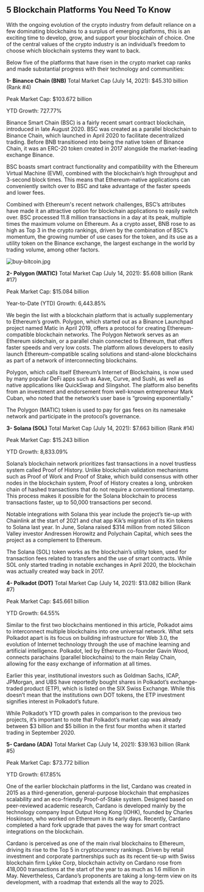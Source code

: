 ## 5 Blockchain Platforms You Need To Know

With the ongoing evolution of the crypto industry from default reliance on a few dominating blockchains to a surplus of emerging platforms, this is an exciting time to develop, grow, and support your blockchain of choice. One of the central values of the crypto industry is an individual’s freedom to choose which blockchain systems they want to back. 

Below five of the platforms that have risen in the crypto market cap ranks and made substantial progress with their technology and communities:

**1- Binance Chain (BNB)**
Total Market Cap (July 14, 2021): $45.310 billion (Rank #4)

Peak Market Cap: $103.672 billion

YTD Growth: 727.77%

Binance Smart Chain (BSC) is a fairly recent smart contract blockchain, introduced in late August 2020. BSC was created as a parallel blockchain to Binance Chain, which launched in April 2020 to facilitate decentralized trading. Before BNB transitioned into being the native token of Binance Chain, it was an ERC-20 token created in 2017 alongside the market-leading exchange Binance.

BSC boasts smart contract functionality and compatibility with the Ethereum Virtual Machine (EVM), combined with the blockchain’s high throughput and 3-second block times. This means that Ethereum-native applications can conveniently switch over to BSC and take advantage of the faster speeds and lower fees.

Combined with Ethereum's recent network challenges, BSC’s attributes have made it an attractive option for blockchain applications to easily switch over. BSC processed 11.8 million transactions in a day at its peak, multiple times the maximum volume on Ethereum. As a crypto asset, BNB rose to as high as Top 3 in the crypto rankings, driven by the combination of BSC’s momentum, the growing number of use cases for the token, and its use as a utility token on the Binance exchange, the largest exchange in the world by trading volume, among other factors.

![buy-bitcoin.jpg](https://cdn.hashnode.com/res/hashnode/image/upload/v1645030755519/qdinEVbxb.jpeg)

**2- Polygon (MATIC)**
Total Market Cap (July 14, 2021): $5.608 billion (Rank #17)

Peak Market Cap: $15.084 billion

Year-to-Date (YTD) Growth: 6,443.85%

We begin the list with a blockchain platform that is actually supplementary to Ethereum’s growth. Polygon, which started out as a Binance Launchpad project named Matic in April 2019, offers a protocol for creating Ethereum-compatible blockchain networks. The Polygon Network serves as an Ethereum sidechain, or a parallel chain connected to Ethereum, that offers faster speeds and very low costs. The platform allows developers to easily launch Ethereum-compatible scaling solutions and stand-alone blockchains as part of a network of interconnecting blockchains.

Polygon, which calls itself Ethereum’s Internet of Blockchains, is now used by many popular DeFi apps such as Aave, Curve, and Sushi, as well as native applications like QuickSwap and Slingshot. The platform also benefits from an investment and endorsement from well-known entrepreneur Mark Cuban, who noted that the network’s user base is “growing exponentially.”

The Polygon (MATIC) token is used to pay for gas fees on its namesake network and participate in the protocol’s governance.

**3- Solana (SOL)**
Total Market Cap (July 14, 2021): $7.663 billion (Rank #14)

Peak Market Cap: $15.243 billion

YTD Growth: 8,833.09%

Solana’s blockchain network prioritizes fast transactions in a novel trustless system called Proof of History. Unlike blockchain validation mechanisms such as Proof of Work and Proof of Stake, which build consensus with other nodes in the blockchain system, Proof of History creates a long, unbroken chain of hashed transactions that do not require a conventional timestamp. This process makes it possible for the Solana blockchain to process transactions faster, up to 50,000 transactions per second.

Notable integrations with Solana this year include the project’s tie-up with Chainlink at the start of 2021 and chat app Kik’s migration of its Kin tokens to Solana last year. In June, Solana raised $314 million from noted Silicon Valley investor Andressen Horowitz and Polychain Capital, which sees the project as a complement to Ethereum.

The Solana (SOL) token works as the blockchain’s utility token, used for transaction fees related to transfers and the use of smart contracts. While SOL only started trading in notable exchanges in April 2020, the blockchain was actually created way back in 2017. 

**4- Polkadot (DOT)**
Total Market Cap (July 14, 2021): $13.082 billion (Rank #7)

Peak Market Cap: $45.661 billion

YTD Growth: 64.55%

Similar to the first two blockchains mentioned in this article, Polkadot aims to interconnect multiple blockchains into one universal network. What sets Polkadot apart is its focus on building infrastructure for Web 3.0, the evolution of Internet technology through the use of machine learning and artificial intelligence. Polkadot, led by Ethereum co-founder Gavin Wood, connects parachains (parallel blockchains) to the main Relay Chain, allowing for the easy exchange of information at all times.

Earlier this year, institutional investors such as Goldman Sachs, ICAP, JPMorgan, and UBS have reportedly bought shares in Polkadot’s exchange-traded product (ETP), which is listed on the SIX Swiss Exchange. While this doesn’t mean that the institutions own DOT tokens, the ETP investment signifies interest in Polkadot’s future.

While Polkadot’s YTD growth pales in comparison to the previous two projects, it’s important to note that Polkadot’s market cap was already between $3 billion and $5 billion in the first four months when it started trading in September 2020. 

**5- Cardano (ADA)**
Total Market Cap (July 14, 2021): $39.163 billion (Rank #5)

Peak Market Cap: $73.772 billion

YTD Growth: 617.85%

One of the earlier blockchain platforms in the list, Cardano was created in 2015 as a third-generation, general-purpose blockchain that emphasizes scalability and an eco-friendly Proof-of-Stake system. Designed based on peer-reviewed academic research, Cardano is developed mainly by the technology company Input Output Hong Kong (IOHK), founded by Charles Hoskinson, who worked on Ethereum in its early days. Recently, Cardano completed a hard fork upgrade that paves the way for smart contract integrations on the blockchain.

Cardano is perceived as one of the main rival blockchains to Ethereum, driving its rise to the Top 5 in cryptocurrency rankings. Driven by retail investment and corporate partnerships such as its recent tie-up with Swiss blockchain firm Lykke Corp, blockchain activity on Cardano rose from 418,000 transactions at the start of the year to as much as 1.6 million in May. Nevertheless, Cardano’s proponents are taking a long-term view on its development, with a roadmap that extends all the way to 2025.